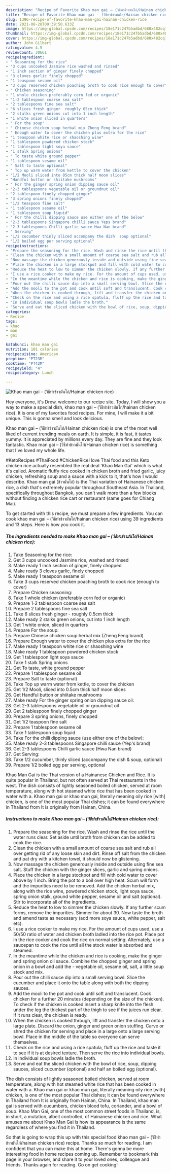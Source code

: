```yaml
---
description: "Recipe of Favorite Khao man gai – (วิธีทำข้าวมันไก่/Hainan chicken rice)"
title: "Recipe of Favorite Khao man gai – (วิธีทำข้าวมันไก่/Hainan chicken rice)"
slug: 1396-recipe-of-favorite-khao-man-gai-hainan-chicken-rice
date: 2021-08-28T09:39:50.633Z
image: https://img-global.cpcdn.com/recipes/18e171c247b5adbd/680x482cq70/khao-man-gai-วธทำขาวมนไกhainan-chicken-rice-recipe-main-photo.jpg
thumbnail: https://img-global.cpcdn.com/recipes/18e171c247b5adbd/680x482cq70/khao-man-gai-วธทำขาวมนไกhainan-chicken-rice-recipe-main-photo.jpg
cover: https://img-global.cpcdn.com/recipes/18e171c247b5adbd/680x482cq70/khao-man-gai-วธทำขาวมนไกhainan-chicken-rice-recipe-main-photo.jpg
author: John Gilbert
ratingvalue: 4.5
reviewcount: 30661
recipeingredient:
- " Seasoning for the rice"
- "3 cups uncooked Jasmine rice washed and rinsed"
- "1 inch section of ginger finely chopped"
- "3 cloves garlic finely chopped"
- "1 teaspoon sesame oil"
- "3 cups reserved chicken poaching broth to cook rice enough to cover"
- " Chicken seasoning"
- "1 whole chicken preferably corn fed or organic"
- "1-2 tablespoon coarse sea salt"
- "2 tablespoons fine sea salt"
- "6 slices fresh ginger  roughly 05cm thick"
- "2 stalks green onions cut into 1 inch length"
- "1 white onion sliced in quarters"
- " For the soup"
- " Chinese chicken soup herbal mix Zheng Feng brand"
- " Enough water to cover the chicken plus extra for the rice"
- "1 teaspoon white rice or shaoshing wine"
- "1 tablespoon powdered chicken stock"
- "1 tablespoon light soya sauce"
- "1 stalk Spring onions"
- " To taste white ground pepper"
- "1 tablespoon sesame oil"
- " Salt to taste optional"
- " Top up warm water from kettle to cover the chicken"
- "1/2 Mooli sliced into 05cm thick half moon slices"
- "Handful button or shiitake mushrooms"
- " For the ginger spring onion dipping sauce oil"
- "2-3 tablespoons vegetable oil or groundnut oil"
- "2 tablespoon finely chopped ginger"
- "3 spring onions finely chopped"
- "1/2 teaspoon fine salt"
- "1 tablespoon sesame oil"
- "1 tablespoon soup liquid"
- " For the chilli dipping sauce use either one of the below"
- "2-3 tablespoons Singapore chilli sauce Yeps brand"
- "2-3 tablespoons Chilli garlic sauce Hwa Nan brand"
- " Serving"
- "1/2 cucumber thinly sliced accompany the dish  soup optional"
- "1/2 boiled egg per serving optional"
recipeinstructions:
- "Prepare the seasoning for the rice. Wash and rinse the rice until the water runs clear. Set aside until broth from chicken can be added to cook the rice."
- "Clean the chicken with a small amount of coarse sea salt and rub all over getting rid of any loose skin and dirt. Rinse off salt from the chicken and pat dry with a kitchen towel, it should now be glistening."
- "Now massage the chicken generously inside and outside using fine sea salt. Stuff the chicken with the ginger slices, garlic and spring onions."
- "Place the chicken in a large stockpot and fill with cold water to cover above by 1 inch. Bring the pot to a boil over high heat. Scum will form and the impurities need to be removed. Add the chicken herbal mix, along with the rice wine, powdered chicken stock, light soya sauce, spring onion stalk, ground white pepper, sesame oil and salt (optional). Stir to incorporate all of the ingredients."
- "Reduce the heat to low to simmer the chicken slowly. If any further scum forms, remove the impurities. Simmer for about 30. Now taste the broth and amend taste as necessary (add more soya sauce, white pepper, salt etc)."
- "I use a rice cooker to make my rice. For the amount of cups used, use a 50/50 ratio of water and chicken broth ladled into the rice pot. Place pot in the rice cooker and cook the rice on normal setting. Alternately, use a saucepan to cook the rice until all the stock water is absorbed and steamed."
- "In the meantime while the chicken and rice is cooking, make the ginger and spring onion oil sauce. Combine the chopped ginger and spring onion in a bowl and add the  vegetable oil, sesame oil, salt, a little soup stock and mix."
- "Pour out the chilli sauce dip into a small serving bowl. Slice the cucumber and place it onto the table along with both the dipping sauces."
- "Add the mooli to the pot and cook until soft and translucent. Cook chicken for a further 20 minutes (depending on the size of the chicken). To check if the chicken is cooked insert a sharp knife into the flesh under the leg the thickest part of the thigh to see if the juices run clear. If it runs clear, the chicken is ready."
- "When the chicken is cooked through, lift and transfer the chicken onto a large plate. Discard the onion, ginger and green onion stuffing. Carve or shred the chicken for serving and place in a large onto a large serving bowl. Place in the middle of the table so everyone can serve themselves."
- "Check on the rice and using a rice spatula, fluff up the rice and taste it to see if it is at desired texture. Then serve the rice into individual bowls."
- "In individual soup bowls ladle the broth."
- "Serve and eat the sliced chicken with the bowl of rice, soup, dipping sauces, sliced cucumber (optional) and half an boiled egg (optional)."
categories:
- Recipe
tags:
- khao
- man
- gai

katakunci: khao man gai 
nutrition: 101 calories
recipecuisine: American
preptime: "PT23M"
cooktime: "PT42M"
recipeyield: "4"
recipecategory: Lunch

---
```



![Khao man gai – (วิธีทำข้าวมันไก่/Hainan chicken rice)](https://img-global.cpcdn.com/recipes/18e171c247b5adbd/680x482cq70/khao-man-gai-วธทำขาวมนไกhainan-chicken-rice-recipe-main-photo.jpg)

Hey everyone, it's Drew, welcome to our recipe site. Today, I will show you a way to make a special dish, khao man gai – (วิธีทำข้าวมันไก่/hainan chicken rice). It is one of my favorites food recipes. For mine, I will make it a bit unique. This is gonna smell and look delicious.

Khao man gai – (วิธีทำข้าวมันไก่/Hainan chicken rice) is one of the most well liked of current trending meals on earth. It is simple, it is fast, it tastes yummy. It is appreciated by millions every day. They are fine and they look fantastic. Khao man gai – (วิธีทำข้าวมันไก่/Hainan chicken rice) is something that I've loved my whole life.

#KetoRecipes #ThaiFood #ChickenRiceI love Thai food and this Keto chicken rice actually resembled the real deal &#39;Khao Man Gai&#39; which is what it&#39;s called. Aromatic fluffy rice cooked in chicken broth and fried garlic, juicy chicken, refreshing soup and a sauce with a kick to it, that&#39;s how I would describe. Khao man gai (ข้าวมันไก่) is the Thai variation of Hainanese chicken rice, a dish that&#39;s extremely popular throughout Southeast Asia. In Thailand, specifically throughout Bangkok, you can&#39;t walk more than a few blocks without finding a chicken rice cart or restaurant (same goes for Chiang Mai).


To get started with this recipe, we must prepare a few ingredients. You can cook khao man gai – (วิธีทำข้าวมันไก่/hainan chicken rice) using 39 ingredients and 13 steps. Here is how you cook it.

<!--inarticleads1-->

##### The ingredients needed to make Khao man gai – (วิธีทำข้าวมันไก่/Hainan chicken rice):

1. Take  Seasoning for the rice:
1. Get 3 cups uncooked Jasmine rice, washed and rinsed
1. Make ready 1 inch section of ginger, finely chopped
1. Make ready 3 cloves garlic, finely chopped
1. Make ready 1 teaspoon sesame oil
1. Take 3 cups reserved chicken poaching broth to cook rice (enough to cover)
1. Prepare  Chicken seasoning:
1. Take 1 whole chicken (preferably corn fed or organic)
1. Prepare 1-2 tablespoon coarse sea salt
1. Prepare 2 tablespoons fine sea salt
1. Take 6 slices fresh ginger - roughly 0.5cm thick
1. Make ready 2 stalks green onions, cut into 1 inch length
1. Get 1 white onion, sliced in quarters
1. Prepare  For the soup:
1. Prepare  Chinese chicken soup herbal mix (Zheng Feng brand)
1. Prepare  Enough water to cover the chicken plus extra for the rice
1. Make ready 1 teaspoon white rice or shaoshing wine
1. Make ready 1 tablespoon powdered chicken stock
1. Get 1 tablespoon light soya sauce
1. Take 1 stalk Spring onions
1. Get  To taste, white ground pepper
1. Prepare 1 tablespoon sesame oil
1. Prepare  Salt to taste (optional)
1. Take  Top up warm water from kettle, to cover the chicken
1. Get 1/2 Mooli, sliced into 0.5cm thick half moon slices
1. Get Handful button or shiitake mushrooms
1. Make ready  For the ginger spring onion dipping sauce oil:
1. Get 2-3 tablespoons vegetable oil or groundnut oil
1. Get 2 tablespoon finely chopped ginger
1. Prepare 3 spring onions, finely chopped
1. Get 1/2 teaspoon fine salt
1. Prepare 1 tablespoon sesame oil
1. Take 1 tablespoon soup liquid
1. Take  For the chilli dipping sauce (use either one of the below):
1. Make ready 2-3 tablespoons Singapore chilli sauce (Yep&#39;s brand)
1. Get 2-3 tablespoons Chilli garlic sauce (Hwa Nan brand)
1. Get  Serving:
1. Take 1/2 cucumber, thinly sliced (accompany the dish &amp; soup, optional)
1. Prepare 1/2 boiled egg per serving, optional


Khao Man Gai is the Thai version of a Hainanese Chicken and Rice. It is quite popular in Thailand, but not often served at Thai restaurants in the west. The dish consists of lightly seasoned boiled chicken, served at room temperature, along with hot steamed white rice that has been cooked in water with a. Khao man gai or khao mun gai, literally meaning oily rice [with] chicken, is one of the most popular Thai dishes; it can be found everywhere in Thailand from It is originally from Hainan, China. 

<!--inarticleads2-->

##### Instructions to make Khao man gai – (วิธีทำข้าวมันไก่/Hainan chicken rice):

1. Prepare the seasoning for the rice. Wash and rinse the rice until the water runs clear. Set aside until broth from chicken can be added to cook the rice.
1. Clean the chicken with a small amount of coarse sea salt and rub all over getting rid of any loose skin and dirt. Rinse off salt from the chicken and pat dry with a kitchen towel, it should now be glistening.
1. Now massage the chicken generously inside and outside using fine sea salt. Stuff the chicken with the ginger slices, garlic and spring onions.
1. Place the chicken in a large stockpot and fill with cold water to cover above by 1 inch. Bring the pot to a boil over high heat. Scum will form and the impurities need to be removed. Add the chicken herbal mix, along with the rice wine, powdered chicken stock, light soya sauce, spring onion stalk, ground white pepper, sesame oil and salt (optional). Stir to incorporate all of the ingredients.
1. Reduce the heat to low to simmer the chicken slowly. If any further scum forms, remove the impurities. Simmer for about 30. Now taste the broth and amend taste as necessary (add more soya sauce, white pepper, salt etc).
1. I use a rice cooker to make my rice. For the amount of cups used, use a 50/50 ratio of water and chicken broth ladled into the rice pot. Place pot in the rice cooker and cook the rice on normal setting. Alternately, use a saucepan to cook the rice until all the stock water is absorbed and steamed.
1. In the meantime while the chicken and rice is cooking, make the ginger and spring onion oil sauce. Combine the chopped ginger and spring onion in a bowl and add the  - vegetable oil, sesame oil, salt, a little soup stock and mix.
1. Pour out the chilli sauce dip into a small serving bowl. Slice the cucumber and place it onto the table along with both the dipping sauces.
1. Add the mooli to the pot and cook until soft and translucent. Cook chicken for a further 20 minutes (depending on the size of the chicken). To check if the chicken is cooked insert a sharp knife into the flesh under the leg the thickest part of the thigh to see if the juices run clear. If it runs clear, the chicken is ready.
1. When the chicken is cooked through, lift and transfer the chicken onto a large plate. Discard the onion, ginger and green onion stuffing. Carve or shred the chicken for serving and place in a large onto a large serving bowl. Place in the middle of the table so everyone can serve themselves.
1. Check on the rice and using a rice spatula, fluff up the rice and taste it to see if it is at desired texture. Then serve the rice into individual bowls.
1. In individual soup bowls ladle the broth.
1. Serve and eat the sliced chicken with the bowl of rice, soup, dipping sauces, sliced cucumber (optional) and half an boiled egg (optional).


The dish consists of lightly seasoned boiled chicken, served at room temperature, along with hot steamed white rice that has been cooked in water with a. Khao man gai or khao mun gai, literally meaning oily rice [with] chicken, is one of the most popular Thai dishes; it can be found everywhere in Thailand from It is originally from Hainan, China. In Thailand, khao man gai is served with cucumbers, chicken blood tofu, coriander, and a bowl of soup. Khao Man Gai, one of the most common street foods in Thailand, is, in short, a mutation, albeit controlled, of Hainanese chicken and rice. What amuses me about Khao Man Gai is how its appearance is the same regardless of where you find it in Thailand. 

So that is going to wrap this up with this special food khao man gai – (วิธีทำข้าวมันไก่/hainan chicken rice) recipe. Thanks so much for reading. I am confident that you can make this at home. There's gonna be more interesting food in home recipes coming up. Remember to bookmark this page in your browser, and share it to your loved ones, colleague and friends. Thanks again for reading. Go on get cooking!
